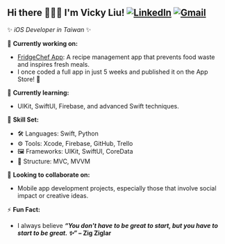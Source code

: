 ## Hi there 🙋🏻‍♀️ I'm Vicky Liu!   **[![LinkedIn](https://img.shields.io/badge/LinkedIn-0077B5?style=flat&logo=linkedin&logoColor=white)](https://www.linkedin.com/in/vickyishere)  [![Gmail](https://img.shields.io/badge/Gmail-D14836?style=flat&logo=gmail&logoColor=white)](mailto:vickyoyaya@gmail.com)**

✨ _iOS Developer in Taiwan_ ✨

🔭 **Currently working on:**  
- [FridgeChef App](https://apps.apple.com/us/app/fridgechef/id6695727520): A recipe management app that prevents food waste and inspires fresh meals.
- I once coded a full app in just 5 weeks and published it on the App Store! 🚀

🌱 **Currently learning:**  
- UIKit, SwiftUI, Firebase, and advanced Swift techniques.

💼 **Skill Set:**  
- 🛠️ Languages: Swift, Python  
- ⚙️ Tools: Xcode, Firebase, GitHub, Trello  
- 🖼️ Frameworks: UIKit, SwiftUI, CoreData
- 🏦 Structure: MVC, MVVM  

👯 **Looking to collaborate on:**  
- Mobile app development projects, especially those that involve social impact or creative ideas.

⚡ **Fun Fact:**  
- I always believe ***“You don't have to be great to start, but you have to start to be great. ✨”* – Zig Ziglar**
